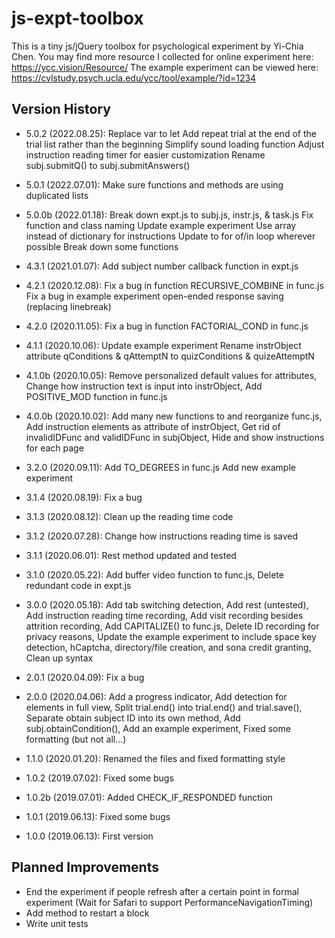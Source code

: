 # js-expt-toolbox
This is a tiny js/jQuery toolbox for psychological experiment by Yi-Chia Chen.
You may find more resource I collected for online experiment here: https://ycc.vision/Resource/
The example experiment can be viewed here: https://cvlstudy.psych.ucla.edu/ycc/tool/example/?id=1234


## Version History
- 5.0.2 (2022.08.25): Replace var to let
                      Add repeat trial at the end of the trial list rather than the beginning
                      Simplify sound loading function
                      Adjust instruction reading timer for easier customization
                      Rename subj.submitQ() to subj.submitAnswers()

- 5.0.1 (2022.07.01): Make sure functions and methods are using duplicated lists

- 5.0.0b (2022.01.18): Break down expt.js to subj.js, instr.js, & task.js
                       Fix function and class naming
                       Update example experiment
                       Use array instead of dictionary for instructions
                       Update to for of/in loop wherever possible
                       Break down some functions

- 4.3.1 (2021.01.07): Add subject number callback function in expt.js

- 4.2.1 (2020.12.08): Fix a bug in function RECURSIVE_COMBINE in func.js
                      Fix a bug in example experiment open-ended response saving (replacing linebreak)

- 4.2.0 (2020.11.05): Fix a bug in function FACTORIAL_COND in func.js

- 4.1.1 (2020.10.06): Update example experiment
                      Rename instrObject attribute qConditions & qAttemptN to quizConditions & quizeAttemptN

- 4.1.0b (2020.10.05): Remove personalized default values for attributes,
                       Change how instruction text is input into instrObject,
                       Add POSITIVE_MOD function in func.js

- 4.0.0b (2020.10.02): Add many new functions to and reorganize func.js,
                       Add instruction elements as attribute of instrObject,
                       Get rid of invalidIDFunc and validIDFunc in subjObject,
                       Hide and show instructions for each page

- 3.2.0 (2020.09.11): Add TO_DEGREES in func.js
                      Add new example experiment

- 3.1.4 (2020.08.19): Fix a bug

- 3.1.3 (2020.08.12): Clean up the reading time code

- 3.1.2 (2020.07.28): Change how instructions reading time is saved

- 3.1.1 (2020.06.01): Rest method updated and tested

- 3.1.0 (2020.05.22): Add buffer video function to func.js,
                      Delete redundant code in expt.js

- 3.0.0 (2020.05.18): Add tab switching detection,
                      Add rest (untested),
                      Add instruction reading time recording,
                      Add visit recording besides attrition recording,
                      Add CAPITALIZE() to func.js,
                      Delete ID recording for privacy reasons,
                      Update the example experiment to include space key detection, hCaptcha, directory/file creation, and sona credit granting,
                      Clean up syntax

- 2.0.1 (2020.04.09): Fix a bug

- 2.0.0 (2020.04.06): Add a progress indicator,
                      Add detection for elements in full view,
                      Split trial.end() into trial.end() and trial.save(),
                      Separate obtain subject ID into its own method,
                      Add subj.obtainCondition(),
                      Add an example experiment,
                      Fixed some formatting (but not all...)

- 1.1.0 (2020.01.20): Renamed the files and fixed formatting style

- 1.0.2 (2019.07.02): Fixed some bugs

- 1.0.2b (2019.07.01): Added CHECK_IF_RESPONDED function

- 1.0.1 (2019.06.13): Fixed some bugs

- 1.0.0 (2019.06.13): First version


## Planned Improvements
- End the experiment if people refresh after a certain point in formal experiment (Wait for Safari to support PerformanceNavigationTiming)
- Add method to restart a block
- Write unit tests